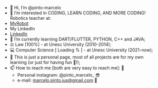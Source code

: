 - 👋 Hi, I’m @pinto-marcelo
- 👀 I’m interested in CODING, LEARN CODING, AND MORE CODING!
Robotics teacher at: <li><a href="https://www.myrobot.com.br/"> MyRobot</a></li>
- My LinkedIn <li><a href="https://www.linkedin.com/in/marcelo-pinto-293778234/"> LinkedIn</a></li>
- 🌱 I’m currently learning DART/FLUTTER, PYTHON, C++ and JAVA;
- ⚖ Law [100%] - at Unesc University (2010-2014);
- 💻 Computer Science [ Loading % ] - at Unesc University (2021-now); 
- 💞️ This is just a personal page, most of all projects are for my own learning (or just for having fun 🤣!);
- 📫 How to reach me [both are very easy to reach me]: 👀
    * Personal instagram: @pinto_marcelo_ 😎
    * e-mail: marcelo.pinto.jus@gmail.com 📧

<!---

--->
